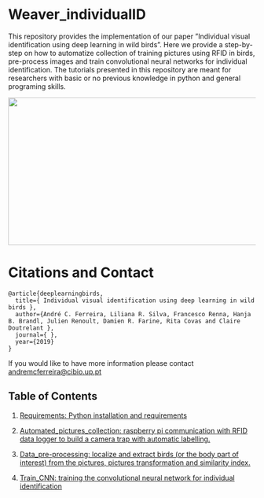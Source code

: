 # Weaver_individualID

This repository provides the implementation of our paper ”Individual visual identification using deep learning in wild birds”. Here we provide a step-by-step on how to automatize collection of training pictures using RFID in birds, pre-process images and train convolutional neural networks for individual identification. The tutorials presented in this repository are meant for researchers with basic or no previous knowledge in python and general programing skills.

<p align="center">
<img src="https://github.com/AndreCFerreira/Weaver_individualID/blob/master/Images/schematicsV2.png" width="600" height="300" />
</p>


# Citations and Contact

```
@article{deeplearningbirds,
  title={ Individual visual identification using deep learning in wild birds },
  author={André C. Ferreira, Liliana R. Silva, Francesco Renna, Hanja B. Brandl, Julien Renoult, Damien R. Farine, Rita Covas and Claire Doutrelant },
  journal={ },
  year={2019}
}
```

If you would like to have more information please contact andremcferreira@cibio.up.pt

## Table of Contents
1)	  [Requirements: Python installation and requirements]( https://github.com/AndreCFerreira/Weaver_individualID/tree/master/Requirements)

2)	 [Automated_pictures_collection: raspberry pi communication with RFID data logger to build a camera trap with automatic labelling.](https://github.com/AndreCFerreira/Weaver_individualID/tree/master/Automated_pictures_collection)


3)	[Data_pre-processing: localize and extract birds (or the body part of interest) from the pictures, pictures transformation and similarity index.](https://github.com/AndreCFerreira/Weaver_individualID/tree/master/Data_pre-processing)

4)	[Train_CNN: training the convolutional neural network for individual identification](https://github.com/AndreCFerreira/Weaver_individualID/tree/master/Train_CNN)

